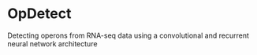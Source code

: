 # OpDetect
Detecting operons from RNA-seq data using a convolutional and recurrent neural network architecture
